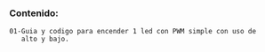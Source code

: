 
### Contenido:

    01-Guia y codigo para encender 1 led con PWM simple con uso de
       alto y bajo.
